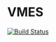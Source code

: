 # VMES

[![Build Status](https://github.com/ragconsumer/VMES.jl/actions/workflows/CI.yml/badge.svg?branch=main)](https://github.com/ragconsumer/VMES.jl/actions/workflows/CI.yml?query=branch%3Amain)
